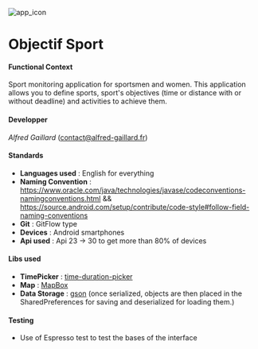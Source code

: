 ![app_icon](https://i.ibb.co/F7MB6Wb/ic-launcher-1.png)
# Objectif Sport

#### **Functional Context**
Sport monitoring application for sportsmen and women. 
This application allows you to define sports, sport's objectives (time or distance with or without deadline) and activities to achieve them.

#### **Developper**  
_Alfred Gaillard_ (contact@alfred-gaillard.fr)

#### **Standards** 
- **Languages used** : English for everything
- **Naming Convention** : https://www.oracle.com/java/technologies/javase/codeconventions-namingconventions.html && https://source.android.com/setup/contribute/code-style#follow-field-naming-conventions
- **Git** : GitFlow type
- **Devices** : Android smartphones
- **Api used** : Api 23 -> 30 to get more than 80% of devices

#### **Libs used**
- **TimePicker** : [time-duration-picker](https://github.com/svenwiegand/time-duration-picker)
- **Map** : [MapBox](https://docs.mapbox.com/android/maps/guides)
- **Data Storage** : [gson](https://github.com/google/gson) (once serialized, objects are then placed in the SharedPreferences for saving and deserialized for loading them.)

#### **Testing**
- Use of Espresso test to test the bases of the interface
